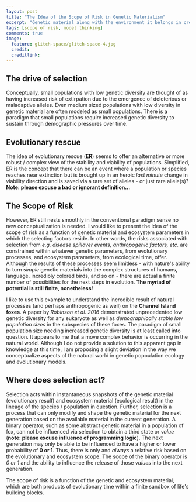 ```yaml
---
layout: post
title: "The Idea of the Scope of Risk in Genetic Materialism"
excerpt: "Genetic material along with the environment it belongs in creates the scope that risk and all parameters reside in"
tags: [scope of risk, model thinking]
comments: true
image:
  feature: glitch-space/glitch-space-4.jpg
  credit:
  creditlink:
---
```


## The drive of selection

Conceptually, small populations with low genetic diversity are thought of as having increased risk of extirpation due to the emergence of deleterious or maladaptive alleles. Even medium sized populations with low diversity in genetic material are often modeled as small populations. There is a paradigm that small populations require increased genetic diversity to sustain through demographic pressures over time.

## Evolutionary rescue

The idea of evolutionary rescue (**ER**) seems to offer an alternative or more robust / complex view of the stability and viability of populations. Simplified, ER is the concept that there can be an event where a population or species reaches near extinction but is brought up in an heroic *last minute* change in viability direction and is saved via a rare set of alleles - or just rare allele(s)? **Note: please excuse a bad or ignorant definition...**

## The Scope of Risk

However, ER still nests smoothly in the conventional paradigm sense no new conceptualization is needed. I would like to present the idea of the scope of risk as a function of genetic material and ecosystem parameters in which the selecting factors reside. In other words, the risks associated with selection from *e.g. disease spillover events, anthropogenic factors, etc.* are constrained within whatever genetic parameters, from evolutionary processes, and ecosystem parameters, from ecological time, offer. Although the results of these processes seem limitless - with nature's ability to turn *simple* genetic materials into the complex structures of humans, language, incredibly colored birds, and so on - there are actual a finite number of possibilities for the next steps in evolution. **The myriad of potential is still finite, nonetheless!**

I like to use this example to understand the incredible result of natural processes (and perhaps anthropogenic as well) on the **Channel Island foxes**. A paper by *Robinson et al. 2016* demonstrated unprecedented low genetic diversity for any eukaryote as well as *demographically stable low population sizes* in the subspecies of these foxes. The paradigm of small population size needing increased genetic diversity is at least called into question. It appears to me that a move complex behavior is occurring in the natural world. Although I do not provide a solution to this apparent gap in knowledge at this time, I am proposing a slight deviation in the way we conceptualize aspects of the natural world in genetic popoulation ecology and evolutionary models.

## Where does selection act?

Selection acts within instantaneous snapshots of the genetic material (evolutionary result) and ecosystem material (ecological result) in the lineage of the species / population in question. Further, selection is a process that can only modify and shape the genetic material for the next generation based on the available material in the current generation. A binary operator, such as some abstract genetic material in a population of fox, can not be influenced via selection to obtain a third state or *value* (**note: please excuse influence of programming logic**). The next generation may only be able to be influenced to have a higher or lower probability of **0 or 1**. Thus, there is only and *always* a relative risk based on the evolutionary and ecosystem scope. The scope of the binary operator is *0 or 1* and the ability to influence the release of those *values* into the next generation.

The scope of risk is a function of the genetic and ecosystem material, which are both products of evolutionary time within a finite sandbox of life's building blocks. 
